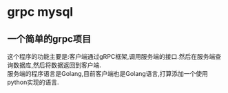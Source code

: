 # grpc mysql

## 一个简单的grpc项目
这个程序的功能主要是:客户端通过gRPC框架,调用服务端的接口.然后在服务端查询数据库,然后将数据返回到客户端.  
服务端的程序语言是Golang,目前客户端也是Golang语言,打算添加一个使用python实现的语言.